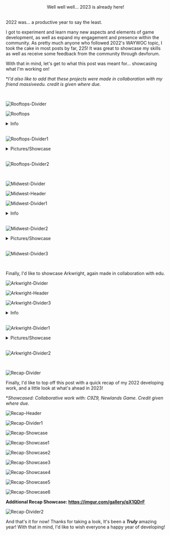 <div align = center> Well well well... 2023 is already here!</div>
<br>


 2022 was... a productive year to say the least. 
 
 I got to experiment and learn many new aspects and elements of game development, as well as expand my engagement and presence within the community. As pretty much anyone who followed 2022's WAYWOC topic, I took the cake in most posts by far, 225! It was great to showcase my skills as well as receive some feedback from the community through devforum.

 With that in mind, let's get to what this post was meant for... showcasing what I'm working on!

 **I'd also like to add that these projects were made in collaboration with my friend massiveedu. credit is given where due.*

<br>

![Rooftops-Divider](https://i.imgur.com/lmhUAhF.png)

![Rooftops](https://i.imgur.com/080uOzZ.png)


<details>
<summary>Info</summary>

Rooftops is a project that I am currently working on. I started developing it in early August of last year to be an Amsterdam/Berlin/Paris inspired game. It's currently unreleased. 

</details>

<br>

![Rooftops-Divider1](https://i.imgur.com/hyKmjYR.png)

<details>
<summary>Pictures/Showcase</summary>

*Because I have so many photos, I will be dividing this into two parts: Selected Showcase and Complete Showcase.

<details>

<summary>Selected Showcase:</summary>

<br>

![Rooftops-Showcase](https://i.imgur.com/YSaYcSD.jpeg)

![Rooftops-Showcase1](https://i.imgur.com/r6IaLJl.jpeg)


![Rooftops-Showcase2](https://i.imgur.com/nVyl3IE.jpeg)

![Rooftops-Showcase3](https://i.imgur.com/AlWKdyE.jpeg)

![Rooftops-Showcase4](https://i.imgur.com/uglvUSW.jpeg)

![Rooftops-Showcase5](https://i.imgur.com/ioihBiC.jpeg)

![Rooftops-Showcase6](https://i.imgur.com/zleTjLl.jpeg)


</details>

<br>

**Complete Showcase: https://imgur.com/gallery/VddCf8B**

</details>

<br>


![Rooftops-Divider2](https://i.imgur.com/ycGS7ML.png)

<br>


![Midwest-Divider](https://i.imgur.com/v2k00Ac.png)

![Midwest-Header](https://i.imgur.com/INGnuLS.png)

![Midwest-Divider1](https://i.imgur.com/47o9S5z.png)

<details>
<summary>Info</summary>

Midwest is the result of a loosely based interpretation of Denver I25, as well as a little bit of inspiration. This game is also unreleased, as it is a showcase and is always being revised.

</details>
<br>

![Midwest-Divider2](https://i.imgur.com/dBcjL4C.png)

<details>
<summary>Pictures/Showcase</summary>

Again, due to the massive amount of pictures I have, I'll divide this into two parts.

<br>

<details>

<summary>Selected Showcase:</summary>

<br>

![Midwest-Showcase](https://i.imgur.com/gUAuTMl.jpeg)

![Midwest-Showcase1](https://i.imgur.com/1ZghZjm.jpeg)

![Midwest-Showcase2](https://i.imgur.com/aotUb2B.jpeg)

![Midwest-Showcase3](https://i.imgur.com/YdoZ4Kt.jpeg)

![Midwest-Showcase4](https://i.imgur.com/OYvYLcU.jpeg)

![Midwest-Showcase5](https://i.imgur.com/jqZZqOu.jpeg)

</details>

<br>

**Complete Showcase: https://imgur.com/gallery/44Rk22x**

</details>

<br>

![Midwest-Divider3](https://i.imgur.com/N5HFBRw.png)

<br>


Finally, I'd like to showcase Arkwright, again made in collaboration with edu.


![Arkwright-Divider](https://i.imgur.com/asWSKB6.png)

![Arkwright-Header](https://i.imgur.com/l5uNIdp.png)

![Arkwright-Divider3](https://i.imgur.com/HySM3j4.png)

<details>
<summary>Info</summary>

"Arkwright" was made as a modified sequel to the convenience store in *Need for Speed: Payback*. The showcase is kept private, as it includes some copyrighted assets.

</details>

<br>

![Arkwright-Divider1](https://i.imgur.com/UJlUi5S.png)

<details>
<summary>Pictures/Showcase</summary>

You know the drill, here we go:

<details>
<summary>Selected Showcase</summary>

<br>

![Arkwright-Showcase](https://i.imgur.com/a2XkYsB.jpeg)

![Arkwright-Showcase1](https://i.imgur.com/s34g0On.jpeg)

![Arkwright-Showcase2](https://i.imgur.com/KJWo2Lg.jpeg)

![Arkwright-Showcase3](https://i.imgur.com/JF0ody2.jpeg)

![Arkwright-Showcase4](https://i.imgur.com/8OlDsSv.jpeg)

</details>

<br>

**Complete Showcase: https://imgur.com/gallery/IxhTyRJ**

</details>

<br>

![Arkwright-Divider2](https://i.imgur.com/leLgMY2.png)

<br>

![Recap-Divider](https://i.imgur.com/QcbHeE7.png)

Finally, I'd like to top off this post with a quick recap of my 2022 developing work, and a little look at what's ahead in 2023!

**Showcased: Collaborative work with: C9Z9, Newlands Game. Credit given where due.*

![Recap-Header](https://i.imgur.com/Dvxdur6.png)

![Recap-Divider1](https://i.imgur.com/ap1e3of.png)

![Recap-Showcase](https://i.imgur.com/6bO42Jy.png)

![Recap-Showcase1](https://i.imgur.com/XW76QkY.jpeg)

![Recap-Showcase2](https://i.imgur.com/L4oT12p.jpeg)

![Recap-Showcase3](https://i.imgur.com/6ayWjnS.png)

![Recap-Showcase4](https://i.imgur.com/hzOtaEv.jpeg)

![Recap-Showcase5](https://i.imgur.com/NdTgupV.png)

![Recap-Showcase6](https://i.imgur.com/fisekN3.jpeg)

**Additional Recap Showcase: https://imgur.com/gallery/qX1QDrF**

![Recap-Divider2](https://i.imgur.com/9Q9jnqS.png)





And that's it for now! Thanks for taking a look, It's been a ***Truly*** amazing year! With that in mind, I'd like to wish everyone a happy year of developing!
